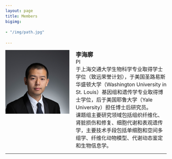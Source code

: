 ```yaml
---
layout: page
title: Members
bigimg:

- "/img/path.jpg"

---
```



<div style="display: flex; align-items: flex-start; font-size: 18px;">
  <div style="flex-shrink: 0; margin-right: 20px;">
    <img src="/img/peopleimg/haikuoli.jpg" style="width: 100%; max-width: 200px;" />
  </div>
  <div style="flex-grow: 1;">
    <strong>李海廓</strong><br>
    <span style="font-size: 16px;">
      PI<br>
      于上海交通大学生物科学专业取得学士学位（致远荣誉计划），于美国圣路易斯华盛顿大学（Washington University in St. Louis）基因组和遗传学专业取得博士学位，后于美国耶鲁大学（Yale University）担任博士后研究员。<br>
      课题组主要研究领域包括组织纤维化、肾脏损伤和修复、细胞代谢和表观遗传学，主要技术手段包括单细胞和空间多组学、纤维化动物模型、代谢动态鉴定和生物信息学。
    </span>
  </div>
</div>

<hr>

